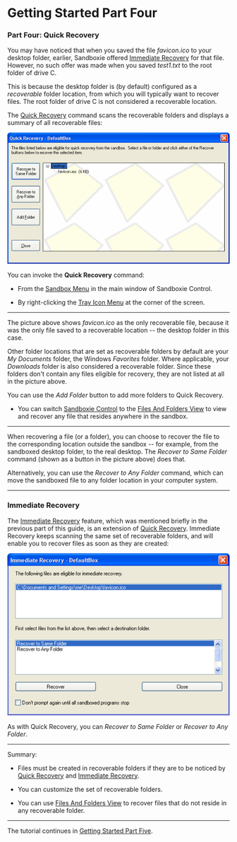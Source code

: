 # Getting Started Part Four

### Part Four: Quick Recovery

You may have noticed that when you saved the file _favicon.ico_ to your desktop folder, earlier, Sandboxie offered [Immediate Recovery](ImmediateRecovery.md) for that file. However, no such offer was made when you saved _test1.txt_ to the root folder of drive C.

This is because the desktop folder is (by default) configured as a _recoverable_ folder location, from which you will typically want to recover files. The root folder of drive C is not considered a recoverable location.

The [Quick Recovery](QuickRecovery.md) command scans the recoverable folders and displays a summary of all recoverable files:

![](/Media/QuickRecoverSandbox.png)

You can invoke the **Quick Recovery** command:

*   From the [Sandbox Menu](SandboxMenu.md) in the main window of Sandboxie Control.

*   By right-clicking the [Tray Icon Menu](TrayIconMenu.md) at the corner of the screen.

* * *

The picture above shows _favicon.ico_ as the only recoverable file, because it was the only file saved to a recoverable location -- the desktop folder in this case.

Other folder locations that are set as recoverable folders by default are your _My Documents_ folder, the Windows _Favorites_ folder. Where applicable, your _Downloads_ folder is also considered a recoverable folder. Since these folders don't contain any files eligible for recovery, they are not listed at all in the picture above.

You can use the _Add Folder_ button to add more folders to Quick Recovery.

*   You can switch [Sandboxie Control](SandboxieControl.md) to the [Files And Folders View](FilesAndFoldersView.md) to view and recover any file that resides anywhere in the sandbox.

* * *

When recovering a file (or a folder), you can choose to recover the file to the corresponding location outside the sandbox -- for example, from the sandboxed desktop folder, to the real desktop. The _Recover to Same Folder_ command (shown as a button in the picture above) does that.

Alternatively, you can use the _Recover to Any Folder_ command, which can move the sandboxed file to any folder location in your computer system.

* * *

### Immediate Recovery

The [Immediate Recovery](ImmediateRecovery.md) feature, which was mentioned briefly in the previous part of this guide, is an extension of [Quick Recovery](QuickRecovery.md). Immediate Recovery keeps scanning the same set of recoverable folders, and will enable you to recover files as soon as they are created:

![](/Media/ImmediateRecoverFavIcon.png)

As with Quick Recovery, you can _Recover to Same Folder_ or _Recover to Any Folder_.

* * *

Summary:

*   Files must be created in recoverable folders if they are to be noticed by [Quick Recovery](QuickRecovery.md) and [Immediate Recovery](ImmediateRecovery.md).

*   You can customize the set of recoverable folders.

*   You can use [Files And Folders View](FilesAndFoldersView.md) to recover files that do not reside in any recoverable folder.

* * *

The tutorial continues in [Getting Started Part Five](GettingStartedPartFive.md).
